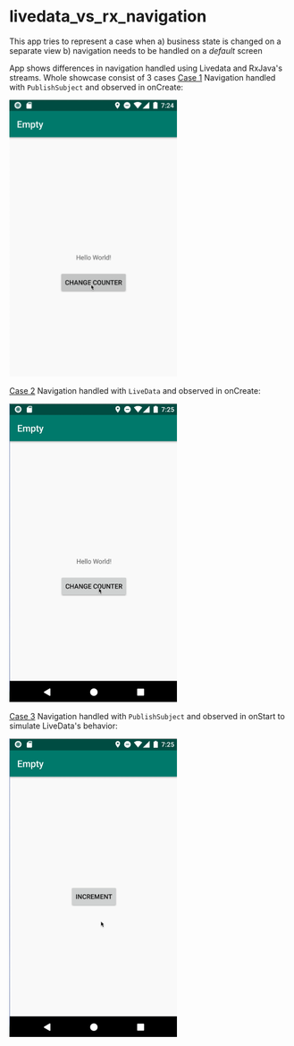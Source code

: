 # livedata_vs_rx_navigation

This app tries to represent a case when 
a) business state is changed on a separate view
b) navigation needs to be handled on a _default_ screen

App shows differences in navigation handled using Livedata and RxJava's streams.
Whole showcase consist of 3 cases
[Case 1](https://github.com/mateuszkwiecinski/livedata_vs_rx_navigation/blob/master/app/src/main/java/pls/help/livedata/MainActivity.kt#L31) 
Navigation handled with `PublishSubject` and observed in onCreate:

<img src="media/rx_onCreate.gif" width="300">

[Case 2](https://github.com/mateuszkwiecinski/livedata_vs_rx_navigation/blob/master/app/src/main/java/pls/help/livedata/MainActivity.kt#L38) 
Navigation handled with `LiveData` and observed in onCreate:

<img src="media/livedata_onCreate.gif" width="300">

[Case 3](https://github.com/mateuszkwiecinski/livedata_vs_rx_navigation/blob/master/app/src/main/java/pls/help/livedata/MainActivity.kt#L67) 
Navigation handled with `PublishSubject` and observed in onStart to simulate LiveData's behavior:

<img src="media/rx_onStart.gif" width="300">
